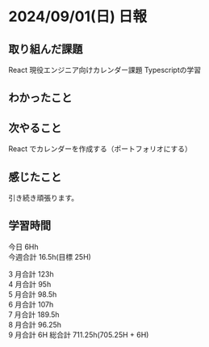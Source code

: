 # 2024/09/01(日) 日報

## 取り組んだ課題
React 現役エンジニア向けカレンダー課題
Typescriptの学習

## わかったこと


## 次やること
React でカレンダーを作成する（ポートフォリオにする）

## 感じたこと
引き続き頑張ります。

## 学習時間

今日 6Hh
<br />
今週合計 16.5h(目標 25H)
<br />

3 月合計 123h
<br />
4 月合計 95h
<br />
5 月合計 98.5h
<br />
6 月合計 107h
<br />
7 月合計 189.5h
<br />
8 月合計 96.25h
<br />
9 月合計 6H
総合計 711.25h(705.25H + 6H)
